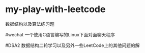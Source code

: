 # my-play-with-leetcode
数据结构以及算法练习题

#wechat
 一个使用C语言编写的Linux下面对面聊天程序
 
 
 
#DSA2
 数据结构二轮学习以及另外一些LeetCode上的其他问题的解

